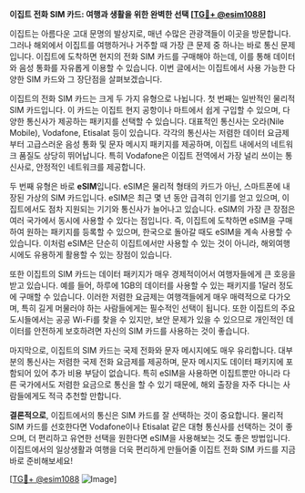 **이집트 전화 SIM 카드: 여행과 생활을 위한 완벽한 선택 [[TG💪+ @esim1088](https://t.me/s/esim1088)]**

이집트는 아름다운 고대 문명의 발상지로, 매년 수많은 관광객들이 이곳을 방문합니다. 그러나 해외에서 이집트를 여행하거나 거주할 때 가장 큰 문제 중 하나는 바로 통신 문제입니다. 이집트에 도착하면 현지의 전화 SIM 카드를 구매해야 하는데, 이를 통해 데이터와 음성 통화를 자유롭게 이용할 수 있습니다. 이번 글에서는 이집트에서 사용 가능한 다양한 SIM 카드와 그 장단점을 살펴보겠습니다.

이집트의 전화 SIM 카드는 크게 두 가지 유형으로 나뉩니다. 첫 번째는 일반적인 물리적 SIM 카드입니다. 이 카드는 이집트 현지 공항이나 마트에서 쉽게 구입할 수 있으며, 다양한 통신사가 제공하는 패키지를 선택할 수 있습니다. 대표적인 통신사는 오라(Nile Mobile), Vodafone, Etisalat 등이 있습니다. 각각의 통신사는 저렴한 데이터 요금제부터 고급스러운 음성 통화 및 문자 메시지 패키지를 제공하며, 이집트 내에서의 네트워크 품질도 상당히 뛰어납니다. 특히 Vodafone은 이집트 전역에서 가장 널리 쓰이는 통신사로, 안정적인 네트워크를 제공합니다.

두 번째 유형은 바로 **eSIM**입니다. eSIM은 물리적 형태의 카드가 아닌, 스마트폰에 내장된 가상의 SIM 카드입니다. eSIM은 최근 몇 년 동안 급격히 인기를 얻고 있으며, 이집트에서도 점차 지원되는 기기와 통신사가 늘어나고 있습니다. eSIM의 가장 큰 장점은 여러 국가에서 동시에 사용할 수 있다는 점입니다. 즉, 이집트에 도착하면 eSIM을 구매하여 원하는 패키지를 등록할 수 있으며, 한국으로 돌아갈 때도 eSIM을 계속 사용할 수 있습니다. 이처럼 eSIM은 단순히 이집트에서만 사용할 수 있는 것이 아니라, 해외여행 시에도 유용하게 활용할 수 있는 장점이 있습니다.

또한 이집트의 SIM 카드는 데이터 패키지가 매우 경제적이어서 여행자들에게 큰 호응을 받고 있습니다. 예를 들어, 하루에 1GB의 데이터를 사용할 수 있는 패키지를 1달러 정도에 구매할 수 있습니다. 이러한 저렴한 요금제는 여행객들에게 매우 매력적으로 다가오며, 특히 길게 머물러야 하는 사람들에게는 필수적인 선택이 됩니다. 또한 이집트의 주요 도시들에서는 공공 Wi-Fi를 찾을 수 있지만, 보안 문제가 있을 수 있으므로 개인적인 데이터를 안전하게 보호하려면 자신의 SIM 카드를 사용하는 것이 좋습니다.

마지막으로, 이집트의 SIM 카드는 국제 전화와 문자 메시지에도 매우 유리합니다. 대부분의 통신사는 저렴한 국제 전화 요금제를 제공하며, 문자 메시지도 데이터 패키지에 포함되어 있어 추가 비용 부담이 없습니다. 특히 eSIM을 사용하면 이집트뿐만 아니라 다른 국가에서도 저렴한 요금으로 통신을 할 수 있기 때문에, 해외 출장을 자주 다니는 사람들에게도 적극 추천할 만합니다.

**결론적으로**, 이집트에서의 통신은 SIM 카드를 잘 선택하는 것이 중요합니다. 물리적 SIM 카드를 선호한다면 Vodafone이나 Etisalat 같은 대형 통신사를 선택하는 것이 좋으며, 더 편리하고 유연한 선택을 원한다면 eSIM을 사용해보는 것도 좋은 방법입니다. 이집트에서의 일상생활과 여행을 더욱 편리하게 만들어줄 이집트 전화 SIM 카드를 지금 바로 준비해보세요! 

[[TG💪+ @esim1088](https://t.me/s/esim1088) ![Image](https://i.postimg.cc/Y0z9fWf4/image.png)]